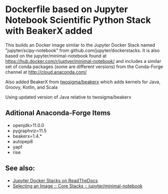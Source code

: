 # Dockerfile based on Jupyter Notebook Scientific Python Stack with BeakerX added

This builds an Docker image similar to the Jupyter Docker Stack named "jupyter/scipy-notebook" from github.com/jupyter/dockerstacks.
It is also based on the jupyter/minimal-notebook found at https://hub.docker.com/r/juptyer/minimal-notebook/ and includes a similar
set of conda packages (some are different versions) from the Conda-Forge channel at http://cloud.anaconda.com/

Also added BeakerX from [twosigma/beakerx](https://github.com/twosigma/beakerx) which adds kernels for Java, Groovy, Kotlin, and Scala

Using updated version of Java relative to twosigma/beakerx

## Aditional Anaconda-Forge Items
- openjdk>11.0.0
- pygraphviz=11.5
- beakerx=1.4.*
- autopep8
- yapf
- rise

## See also:

* [Jupyter Docker Stacks on ReadTheDocs](http://jupyter-docker-stacks.readthedocs.io/en/latest/index.html)
* [Selecting an Image :: Core Stacks :: jupyter/minimal-notebook](http://jupyter-docker-stacks.readthedocs.io/en/latest/using/selecting.html#jupyter-minimal-notebook)
